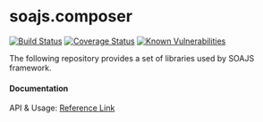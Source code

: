 # soajs.composer
[![Build Status](https://travis-ci.org/soajs/soajs.core.libs.svg?branch=master)](https://travis-ci.org/soajs/soajs.core.libs)
[![Coverage Status](https://coveralls.io/repos/soajs/soajs.core.libs/badge.png)](https://coveralls.io/r/soajs/soajs.core.libs)
[![Known Vulnerabilities](https://snyk.io/test/github/soajs/soajs.core.libs/badge.svg)](https://snyk.io/test/github/soajs/soajs.core.libs)

The following repository provides a set of libraries used by SOAJS framework.

#### Documentation
API & Usage: [Reference Link](https://soajsorg.atlassian.net/wiki/spaces/SOAJ/overview)
